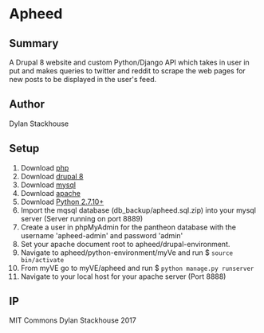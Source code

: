 # Apheed

## Summary

A Drupal 8 website and custom Python/Django API which takes in user in put and makes queries to twitter and reddit to scrape the web pages for new posts to be displayed in the user's feed.

## Author

Dylan Stackhouse

## Setup

1. Download [php](https://secure.php.net/)
2. Download [drupal 8](https://www.drupal.org/download)
3. Download [mysql](https://www.mysql.com/)
4. Download [apache](https://httpd.apache.org/)
5. Download [Python 2.7.10+](https://www.python.org/download/releases/2.7/)
6. Import the mqsql database (db_backup/apheed.sql.zip) into your mysql server (Server running on port 8889)
6. Create a user in phpMyAdmin for the pantheon database with the username 'apheed-admin' and password 'admin'
7. Set your apache document root to apheed/drupal-environment.
8. Navigate to apheed/python-environment/myVe and run $ `source bin/activate`
9. From myVE go to myVE/apheed and run $ `python manage.py runserver`
10. Navigate to your local host for your apache server (Port 8888)




## IP

MIT Commons Dylan Stackhouse 2017
